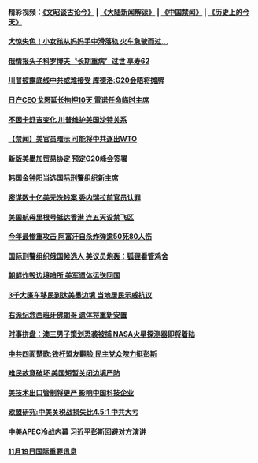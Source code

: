 #### 精彩视频：[《文昭谈古论今》](https://github.com/gfw-breaker/wenzhao/blob/master/README.md?t=11220634) | [《大陆新闻解读》](https://github.com/gfw-breaker/ntdtv-comedy/blob/master/README.md?t=11220634) | [《中国禁闻》](https://github.com/gfw-breaker/ntdtv-news/blob/master/README.md?t=11220634) | [《历史上的今天》](https://github.com/gfw-breaker/today-in-history/blob/master/README.md?t=11220634) 

#### [大惊失色！小女孩从妈妈手中滑落轨 火车急驶而过...](../pages/news202/a1400349.md?t=11220634) 

#### [俄情报头子科罗博夫〝长期重病〞过世 享寿62](../pages/news202/a1400337.md?t=11220634) 

#### [川普披露底线中共或难接受 库德洛:G20会晤将摊牌](../pages/news202/a1400323.md?t=11220634) 

#### [日产CEO戈恩延长拘押10天 雷诺任命临时主席](../pages/news202/a1400296.md?t=11220634) 


#### [不因卡舒吉变化 川普维护美国沙特关系](../pages/news202/a1400293.md?t=11220634) 

#### [【禁闻】美官员暗示 可能将中共逐出WTO](../pages/news202/a1400290.md?t=11220634) 

#### [新版美墨加贸易协定  预定G20峰会签署](../pages/news202/a1400282.md?t=11220634) 


#### [韩国金钟阳当选国际刑警组织新主席](../pages/news202/a1400250.md?t=11220634) 

#### [密谋数十亿美元洗钱案 委内瑞拉前官员认罪](../pages/news202/a1400241.md?t=11220634) 


#### [美国航母里根号抵达香港 连五天设禁飞区](../pages/news202/a1400244.md?t=11220634) 

#### [今年最惨重攻击 阿富汗自杀炸弹逾50死80人伤](../pages/news202/a1400209.md?t=11220634) 


#### [国际刑警组织俄国候选人 美议员炮轰：狐狸看管鸡舍](../pages/news202/a1400159.md?t=11220634) 

#### [朝鲜炸毁边境哨所 美军遗体运送回国](../pages/news202/a1400106.md?t=11220634) 

#### [3千大篷车移民到达美墨边境 当地居民示威抗议](../pages/news202/a1400156.md?t=11220634) 

#### [右派纪念西班牙佛朗哥 遗体将重新安置](../pages/news202/a1400149.md?t=11220634) 

#### [时事拼盘：澳三男子策划恐袭被捕 NASA火星探测器即将着陆](../pages/news202/a1400148.md?t=11220634) 

#### [中共四面楚歌:铁杆盟友翻脸 民主党众院力挺彭斯](../pages/news202/a1400121.md?t=11220634) 


#### [难民故意破坏 美国短暂关闭边境严防](../pages/news202/a1400110.md?t=11220634) 

#### [美技术出口管制将更严 影响中国科技企业](../pages/news202/a1400109.md?t=11220634) 

#### [欧盟研究:中美关税战损失比4.5:1 中共大亏](../pages/news202/a1400104.md?t=11220634) 

#### [中美APEC冷战内幕 习近平彭斯回避对方演讲](../pages/news202/a1400101.md?t=11220634) 


#### [11月19日国际重要讯息](../pages/news202/a1400081.md?t=11220634) 

